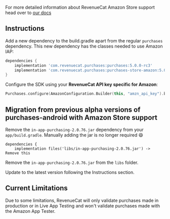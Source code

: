 For more detailed information about RevenueCat Amazon Store support head over to [our docs](https://docs.revenuecat.com/v3.3/docs/android)

## Instructions

Add a new dependency to the build.gradle apart from the regular `purchases` dependency. This new dependency has the classes needed to use Amazon IAP:

```groovy
dependencies {
    implementation 'com.revenuecat.purchases:purchases:5.0.0-rc3'
    implementation 'com.revenuecat.purchases:purchases-store-amazon:5.0.0-rc3'
}
```

Configure the SDK using your **RevenueCat API key specific for Amazon**:

```kotlin
Purchases.configure(AmazonConfiguration.Builder(this, "amzn_api_key").build())
```

## Migration from previous alpha versions of purchases-android with Amazon Store support

Remove the `in-app-purchasing-2.0.76.jar` dependency from your `app/build.gradle`. Manually adding the jar is no longer required :smile:

```
dependencies {
    implementation files('libs/in-app-purchasing-2.0.76.jar') -> Remove this
```

Remove the `in-app-purchasing-2.0.76.jar` from the `libs` folder.

Update to the latest version following the Instructions section.

## Current Limitations

Due to some limitations, RevenueCat will only validate purchases made in production or in Live App Testing and won't validate purchases made with the Amazon App Tester.
